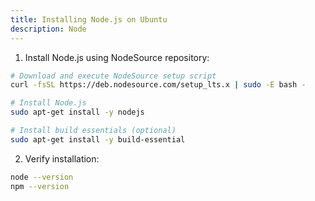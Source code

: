 ```yaml
---
title: Installing Node.js on Ubuntu
description: Node
---
```



1. Install Node.js using NodeSource repository:
```bash
# Download and execute NodeSource setup script
curl -fsSL https://deb.nodesource.com/setup_lts.x | sudo -E bash -

# Install Node.js
sudo apt-get install -y nodejs

# Install build essentials (optional)
sudo apt-get install -y build-essential
```

2. Verify installation:
```bash
node --version
npm --version
```
